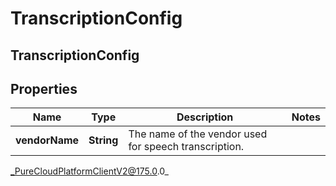 # TranscriptionConfig

## TranscriptionConfig

## Properties

|Name | Type | Description | Notes|
|------------ | ------------- | ------------- | -------------|
| **vendorName** | **String** | The name of the vendor used for speech transcription. | |



_PureCloudPlatformClientV2@175.0.0_
